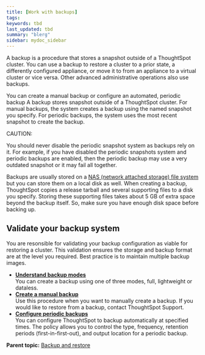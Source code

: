```yaml
---
title: [Work with backups]
tags: 
keywords: tbd
last_updated: tbd
summary: "blerg"
sidebar: mydoc_sidebar
---
```

A backup is a procedure that stores a snapshot outside of a ThoughtSpot cluster. You can use a backup to restore a cluster to a prior state, a differently configured appliance, or move it to from an appliance to a virtual cluster or vice versa. Other advanced administrative operations also use backups.

You can create a manual backup or configure an automated, periodic backup A backup stores snapshot outside of a ThoughtSpot cluster. For manual backups, the system creates a backup using the named snapshot you specify. For periodic backups, the system uses the most recent snapshot to create the backup.

CAUTION:

You should never disable the periodic snapshot system as backups rely on it. For example, if you have disabled the periodic snapshots system and periodic backups are enabled, then the periodic backup may use a very outdated snapshot or it may fail all together.

Backups are usually stored on a [NAS (network attached storage) file system](../setup/NAS_mount.html#) but you can store them on a local disk as well. When creating a backup, ThoughtSpot copies a release tarball and several supporting files to a disk you specify. Storing these supporting files takes about 5 GB of extra space beyond the backup itself. So, make sure you have enough disk space before backing up.

## Validate your backup system

You are resonsible for validating your backup configuration as viable for restoring a cluster. This validation ensures the storage and backup format are at the level you required. Best practice is to maintain multiple backup images.

-   **[Understand backup modes](../../admin/backup_restore/backup_modes.html)**  
You can create a backup using one of three modes, full, lightweight or dataless.
-   **[Create a manual backup](../../admin/backup_restore/take_backup.html)**  
Use this procedure when you want to manually create a backup. If you would like to restore from a backup, contact ThoughtSpot Support.
-   **[Configure periodic backups](../../admin/backup_restore/configure_backup.html)**  
You can configure ThoughtSpot to backup automatically at specified times. The policy allows you to control the type, frequency, retention periods (first-in-first-out), and output location for a periodic backup.

**Parent topic:** [Backup and restore](../../admin/backup_restore/intro_backup_restore.html)
